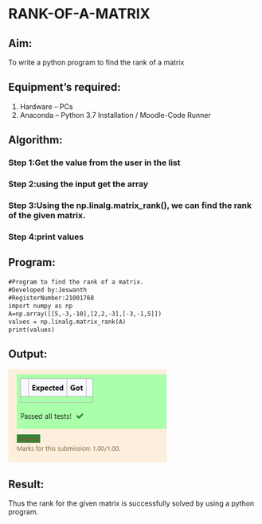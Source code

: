 # RANK-OF-A-MATRIX
## Aim:
To write a python program to find the rank of a matrix
## Equipment’s required:
1. 	Hardware – PCs
2. 	Anaconda – Python 3.7 Installation / Moodle-Code Runner
## Algorithm:
### Step 1:Get the value from the user in the list 
### Step 2:using the input get the array 
### Step 3:Using the np.linalg.matrix_rank(), we can find the rank of the given matrix.
### Step 4:print values
## Program:
```
#Program to find the rank of a matrix.
#Developed by:Jeswanth 
#RegisterNumber:21001768
import numpy as np
A=np.array([[5,-3,-10],[2,2,-3],[-3,-1,5]])
values = np.linalg.matrix_rank(A)
print(values)
```
## Output:
![](unknown.jpg)
## Result:
Thus the rank for the given matrix is successfully solved by  using a python program.

